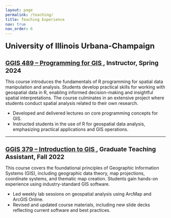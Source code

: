```yaml
---
layout: page
permalink: /teaching/
title: Teaching Experience
nav: true
nav_order: 6
---
```


<h2 style="font-size: 1.5rem; margin-top: 1rem;">
  University of Illinois Urbana-Champaign
</h2>

<h3 style="font-size: 1.2rem; margin-bottom: 0.2rem;">
  <a href="https://courses.illinois.edu/schedule/2024/spring/GGIS/489" target="_blank">
    GGIS 489 – Programming for GIS
  </a>, Instructor, Spring 2024
</h3>

This course introduces the fundamentals of R programming for spatial data manipulation and analysis. Students develop practical skills for working with geospatial data in R, enabling informed decision-making and insightful spatial interpretations. The course culminates in an extensive project where students conduct spatial analysis related to their own research.

- Developed and delivered lectures on core programming concepts for GIS.  
- Instructed students in the use of R for geospatial data analysis, emphasizing practical applications and GIS operations.

---

<h3 style="font-size: 1.2rem; margin-bottom: 0.2rem;">
  <a href="https://courses.illinois.edu/schedule/2022/fall/GGIS/379" target="_blank">
    GGIS 379 – Introduction to GIS
  </a>, Graduate Teaching Assistant, Fall 2022
</h3>

This course covers the foundational principles of Geographic Information Systems (GIS), including geographic data theory, map projections, coordinate systems, and thematic map creation. Students gain hands-on experience using industry-standard GIS software.

- Led weekly lab sessions on geospatial analysis using ArcMap and ArcGIS Online.  
- Revised and updated course materials, including new slide decks reflecting current software and best practices.
